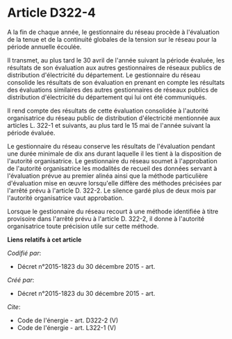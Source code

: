 # Article D322-4

A la fin de chaque année, le gestionnaire du réseau procède à l'évaluation de la tenue et de la continuité globales de la
tension sur le réseau pour la période annuelle écoulée.

Il transmet, au plus tard le 30 avril de l'année suivant la période évaluée, les résultats de son évaluation aux autres
gestionnaires de réseaux publics de distribution d'électricité du département. Le gestionnaire du réseau consolide les
résultats de son évaluation en prenant en compte les résultats des évaluations similaires des autres gestionnaires de réseaux
publics de distribution d'électricité du département qui lui ont été communiqués. 

Il rend compte des résultats de cette évaluation consolidée à l'autorité organisatrice du réseau public de distribution
d'électricité mentionnée aux articles L. 322-1 et suivants, au plus tard le 15 mai de l'année suivant la période évaluée. 

Le gestionnaire du réseau conserve les résultats de l'évaluation pendant une durée minimale de dix ans durant laquelle il les
tient à la disposition de l'autorité organisatrice. Le gestionnaire du réseau soumet à l'approbation de l'autorité
organisatrice les modalités de recueil des données servant à l'évaluation prévue au premier alinéa ainsi que la méthode
particulière d'évaluation mise en œuvre lorsqu'elle diffère des méthodes précisées par l'arrêté prévu à l'article D. 322-2.
Le silence gardé plus de deux mois par l'autorité organisatrice vaut approbation. 

Lorsque le gestionnaire du réseau recourt à une méthode identifiée à titre provisoire dans l'arrêté prévu à l'article D.
322-2, il donne à l'autorité organisatrice toute précision utile sur cette méthode.

**Liens relatifs à cet article**

_Codifié par_:

  - Décret n°2015-1823 du 30 décembre 2015 - art.

_Créé par_:

  - Décret n°2015-1823 du 30 décembre 2015 - art.

_Cite_:

  - Code de l'énergie - art. D322-2 (V)
  - Code de l'énergie - art. L322-1 (V)
